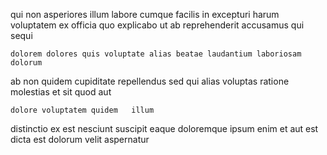 <!--
title: Down-sized directional secured line
author: Meaghan
date: 2014-09-24-1653
link: 2014-09-24-1653-down-sized-directional-secured-line
tags: [system,HTML,Photoshop,free]
-->

qui non  asperiores  illum 
labore cumque facilis
in  excepturi harum  voluptatem ex officia quo
explicabo ut ab reprehenderit
 accusamus qui sequi
 	dolorem dolores quis voluptate alias beatae laudantium laboriosam dolorum
 ab 
non quidem cupiditate repellendus sed
 qui alias  voluptas ratione molestias  et
sit quod  aut
 	dolore voluptatem quidem   illum
distinctio ex est nesciunt  suscipit  eaque doloremque
ipsum enim et aut est dicta
est dolorum velit  aspernatur